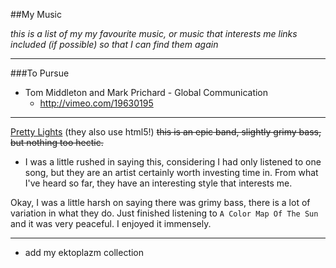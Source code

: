 ##My Music

_this is a list of my my favourite music, or music that interests me_
_links included (if possible) so that I can find them again_

----
###To Pursue
- Tom Middleton and Mark Prichard - Global Communication
    - http://vimeo.com/19630195

----
[Pretty Lights](http://prettylightsmusic.com) (they also use html5!)
<strike>this is an epic band, slightly grimy bass, but nothing too
hectic.</strike>
- I was a little rushed in saying this, considering I had only listened to
      one song, but they are an artist certainly worth investing time in.
From what I've heard so far, they have an interesting style that interests me.

Okay, I was a little harsh on saying there was grimy bass, there is a lot of
variation in what they do. Just finished listening to `A Color Map Of The Sun`
and it was very peaceful. I enjoyed it immensely.

----
- add my ektoplazm collection
